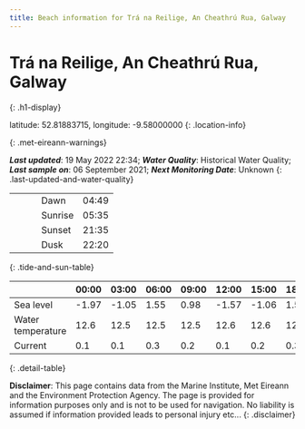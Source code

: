 ```yaml
---
title: Beach information for Trá na Reilige, An Cheathrú Rua, Galway
---
```

# Trá na Reilige, An Cheathrú Rua, Galway 
{: .h1-display}

latitude: 52.81883715, longitude: -9.58000000
{: .location-info}


{: .met-eireann-warnings}

___Last updated___: 19 May 2022 22:34; ___Water Quality___: Historical Water Quality;
___Last sample on___: 06 September 2021; ___Next Monitoring Date___: Unknown
{: .last-updated-and-water-quality}

|   |   |   |   |   |
|---|---|---|---|---|
|   |   |   | Dawn  | 04:49 |
|   |   |   | Sunrise  | 05:35 |
|   |   |   | Sunset  | 21:35 |
|   |   |   | Dusk  | 22:20 |
{: .tide-and-sun-table}

<div></div>

| | 00:00 | 03:00 | 06:00 | 09:00 | 12:00 | 15:00 | 18:00 | 21:00 |
|---|---|---|---|---|---|---|---|---|
| Sea level | -1.97 | -1.05 | 1.55 | 0.98| -1.57 | -1.06 | 1.52 | 1.34 |
| Water temperature | 12.6 | 12.5 | 12.5 | 12.5 | 12.6 | 12.6 | 12.6 | 12.6 |
| Current | 0.1 | 0.1 | 0.3 | 0.2 | 0.1| 0.2 | 0.3 | 0.1 |
{: .detail-table}

__Disclaimer__: This page contains data from the Marine Institute,
Met Eireann and the Environment Protection Agency. The page is provided for
information purposes only and is not to be used for navigation. No liability
is assumed if information provided leads to personal injury etc...
{: .disclaimer}